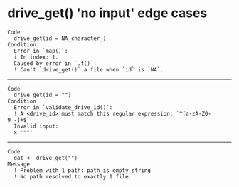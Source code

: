 # drive_get() 'no input' edge cases

    Code
      drive_get(id = NA_character_)
    Condition
      Error in `map()`:
      i In index: 1.
      Caused by error in `.f()`:
      ! Can't `drive_get()` a file when `id` is `NA`.

---

    Code
      drive_get(id = "")
    Condition
      Error in `validate_drive_id()`:
      ! A <drive_id> must match this regular expression: `^[a-zA-Z0-9_-]+$`
      Invalid input:
      x '""'

---

    Code
      dat <- drive_get("")
    Message
      ! Problem with 1 path: path is empty string
      ! No path resolved to exactly 1 file.

